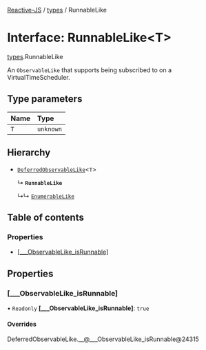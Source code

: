 [Reactive-JS](../README.md) / [types](../modules/types.md) / RunnableLike

# Interface: RunnableLike<T\>

[types](../modules/types.md).RunnableLike

An `ObservableLike` that supports being subscribed to on a VirtualTimeScheduler.

## Type parameters

| Name | Type |
| :------ | :------ |
| `T` | `unknown` |

## Hierarchy

- [`DeferredObservableLike`](types.DeferredObservableLike.md)<`T`\>

  ↳ **`RunnableLike`**

  ↳↳ [`EnumerableLike`](types.EnumerableLike.md)

## Table of contents

### Properties

- [[\_\_\_ObservableLike\_isRunnable]](types.RunnableLike.md#[___observablelike_isrunnable])

## Properties

### [\_\_\_ObservableLike\_isRunnable]

• `Readonly` **[\_\_\_ObservableLike\_isRunnable]**: ``true``

#### Overrides

DeferredObservableLike.\_\_@\_\_\_ObservableLike\_isRunnable@24315
